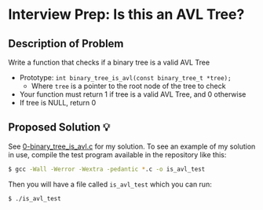 # Interview Prep: Is this an AVL Tree?

## Description of Problem

Write a function that checks if a binary tree is a valid AVL Tree

* Prototype: `int binary_tree_is_avl(const binary_tree_t *tree);`
    * Where `tree` is a pointer to the root node of the tree to check
* Your function must return 1 if tree is a valid AVL Tree, and 0 otherwise
* If tree is NULL, return 0


## Proposed Solution 💡

See [0-binary_tree_is_avl.c](./0-binary_tree_is_avl.c) for my solution. To see an example of my solution in use, compile the test program available in the repository like this:
```bash
$ gcc -Wall -Werror -Wextra -pedantic *.c -o is_avl_test
```
Then you will have a file called `is_avl_test` which you can run:
```bash
$ ./is_avl_test
```
